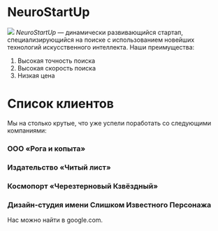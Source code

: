 
# NeuroStartUp
![](https://netology-code.github.io/git-homeworks/introduction/assets/logo.png)
*NeuroStartUp* — динамически развивающийся стартап, специализирующийся на поиске с использованием новейших технологий искусственного интеллекта.
Наши преимущества:
1. Высокая точность поиска
2. Высокая скорость поиска
3. Низкая цена   

# Список клиентов
Мы на столько крутые, что уже успели поработать со следующими компаниями:

### ООО «Рога и копыта»
### Издательство «Читый лист»
### Космопорт «Черезтерновый Кзвёздный»
### Дизайн-студия имени Слишком Известного Персонажа
Нас можно найти в google.com.
